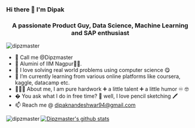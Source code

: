 ### Hi there 👋 I'm Dipak
<h3 align="center">A passionate Product Guy, Data Science, Machine Learning and SAP enthusiast</h3>

<img src="https://komarev.com/ghpvc/?username=dipzmaster" alt="dipzmaster" />
  

- 👋 Call me @Dipzmaster
- 🔭 Alumini of IIM Nagpur🐱‍💻. 
- 🌱  I love solving real world problems using computer science 😋
- 🌱 I’m currently learning from various online platforms like coursera, kaggle, datacamp etc.
- 👨🏻‍🎓 About me, I am pure hardwork ➕ a little talent ➕ a little humor ♾️ 🤓
- � You ask what I do in free time? 🤔 well, I love pencil sketching 🖍️ 
- 📫 Reach me @ dipaknandeshwar94@gmail.com

[![Dipzmaster's github stats](https://github-readme-stats.vercel.app/api?username=dipzmaster)](https://github.com/dipzmaster/github-readme-stats)<img align="left" src="https://github-readme-stats.vercel.app/api/top-langs/?username=dipzmaster&layout=compact&hide=html" alt="dipzmaster" />
